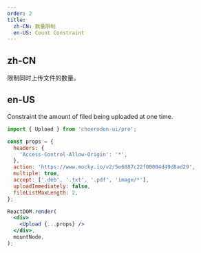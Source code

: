 ```yaml
---
order: 2
title:
  zh-CN: 数量限制
  en-US: Count Constraint
---
```


## zh-CN

限制同时上传文件的数量。

## en-US

Constraint the amount of filed being uploaded at one time.

```jsx
import { Upload } from 'choerodon-ui/pro';

const props = {
  headers: {
    'Access-Control-Allow-Origin': '*',
  },
  action: 'https://www.mocky.io/v2/5e6887c22f00004d49d8ad29',
  multiple: true,
  accept: ['.deb', '.txt', '.pdf', 'image/*'],
  uploadImmediately: false,
  fileListMaxLength: 2,
};

ReactDOM.render(
  <div>
    <Upload {...props} />
  </div>,
  mountNode,
);
```
